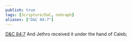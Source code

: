 ```yaml
---
publish: true
tags: [Scripture/DaC, noGraph]
aliases: ["D&C 84:7"]
---
```

[D&C 84:7](https://churchofjesuschrist.org/study/scriptures/dc-testament/dc/84?lang=eng&id=p7#p7) And Jethro received it under the hand of Caleb;
